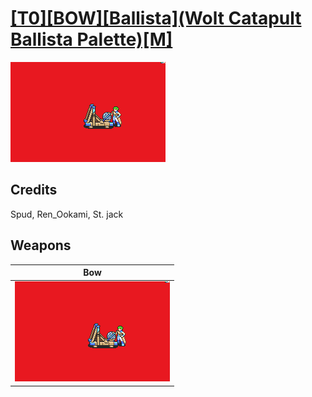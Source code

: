 # [\[T0\]\[BOW\]\[Ballista\]\(Wolt Catapult Ballista Palette\)\[M\]](./)

<img src="./5.%20Bow/Bow_000.png" alt="[T0][BOW][Ballista](Wolt Catapult Ballista Palette)[M] standing" />

## Credits

Spud, Ren_Ookami, St. jack

## Weapons


|Bow |
|  :---: |
| <img alt="Bow animation" src="./5.%20Bow/Bow.gif" /> |
